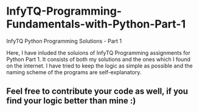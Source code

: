 # InfyTQ-Programming-Fundamentals-with-Python-Part-1
InfyTQ Python Programming Solutions - Part 1

Here, I have inluded the soluions of InfyTQ Programming assignments for Python Part 1. It consists of both my solutions and the ones which I found on the internet. I have tried to keep the logic as simple as possible and the naming scheme of the programs are self-explanatory. 

## Feel free to contribute your code as well, if you find your logic better than mine :)
